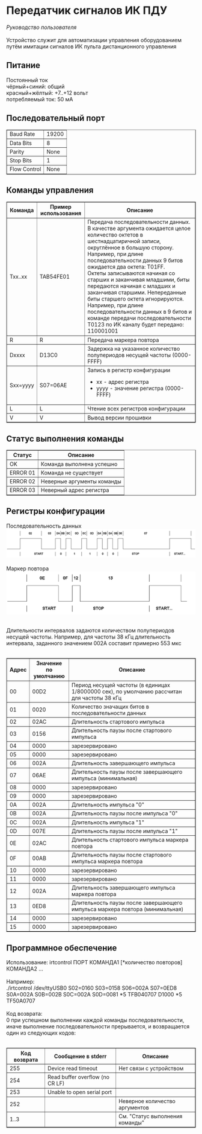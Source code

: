 <h1>Передатчик сигналов ИК ПДУ</h1>
<i>Руководство пользователя</i><br /><br />
Устройство служит для автоматизации управления оборудованием путём имитации сигналов ИК пульта дистанционного управления


<h2>Питание</h2>
Постоянный ток<br />
чёрный+синий: общий<br />
красный+жёлтый: +7..+12 вольт<br />
потребляемый ток: 50 мА


<h2>Последовательный порт</h2>
<table border="1">
	<tr>
		<td>Baud Rate</td>
		<td>19200</td>
	</tr>
	<tr>
		<td>Data Bits</td>
		<td>8</td>
	</tr>
	<tr>
		<td>Parity</td>
		<td>None</td>
	</tr>
	<tr>
		<td>Stop Bits</td>
		<td>1</td>
	</tr>
	<tr>
		<td>Flow Control</td>
		<td>None</td>
	</tr>
</table>

<h2>Команды управления</h2>
<table border="1">
	<tr>
		<th>Команда</th>
		<th>Пример использования</th>
		<th>Описание</th>
	</tr>
	<tr>
		<td>Txx..xx</td>
		<td>TAB54FE01</td>
		<td>
			Передача последовательности данных.<br />
			В качестве аргумента ожидается целое количество октетов в шестнадцатиричной записи, округлённое в большую сторону. Например, при длине последовательности данных 9 битов ожидается два октета: T01FF.<br />
			Октеты записываются начиная со старших и заканчивая младшими, биты передаются начиная с младших и заканчивая старшими. Непереданные биты старшего октета игнорируются.
			Например, при длине последовательности данных в 9 битов	и команде передачи последовательности T0123 по ИК каналу будет передано: 110001001
		</td>
	</tr>
	<tr>
		<td>R</td>
		<td>R</td>
		<td>Передача маркера повтора</td>
	</tr>
	<tr>
		<td>Dxxxx</td>
		<td>D13C0</td>
		<td>Задержка на указанное количество полупериодов несущей частоты (0000-FFFF)</td>
	</tr>
	<tr>
		<td>Sxx=yyyy</td>
		<td>S07=06AE</td>
		<td>
			Запись в регистр конфигурации
			<ul>
				<li>xx - адрес регистра</li>
				<li>yyyy - значение регистра (0000-FFFF)</li>
			</ul>
		</td>
	</tr>
	<tr>
		<td>L</td>
		<td>L</td>
		<td>
			Чтение всех регистров конфигурации
		</td>
	</tr>
	<tr>
		<td>V</td>
		<td>V</td>
		<td>
			Вывод версии прошивки
		</td>
	</tr>
</table>

<h2>Статус выполнения команды</h2>
<table border="1">
	<tr>
		<th>Статус</th>
		<th>Описание</th>
	</tr>
	<tr>
		<td>OK</td>
		<td>Команда выполнена успешно</td>
	</tr>
	<tr>
		<td>ERROR 01</td>
		<td>Команда не существует</td>
	</tr>
	<tr>
		<td>ERROR 02</td>
		<td>Неверные аргументы команды</td>
	</tr>
	<tr>
		<td>ERROR 03</td>
		<td>Неверный адрес регистра</td>
	</tr>
</table>

<h2>Регистры конфигурации</h2>
Последовательность данных<br />
<img src="https://raw.githubusercontent.com/Tesla-HV/irtcontrol/master/doc/signal.gif" /><br /><br />
Маркер повтора<br />
<img src="https://raw.githubusercontent.com/Tesla-HV/irtcontrol/master/doc/signal_repeat.gif" /><br /><br />

Длительности интервалов задаются количеством полупериодов несущей частоты. Например, для частоты 38 кГц длительность интервала, заданного значением 002A составит примерно 553 мкс<br />
<br />
<table border="1">
	<tr>
		<th>Адрес</th>
		<th>Значение<br />по умолчанию</th>
		<th>Описание</th>
	</tr>
	<tr>
		<td>00</td>
		<td>00D2</td>
		<td>Период несущей частоты (в единицах 1/8000000 сек), по умолчанию рассчитан для частоты 38 кГц</td>
	</tr>
	<tr>
		<td>01</td>
		<td>0020</td>
		<td>Количество значащих битов в последовательности данных</td>
	</tr>
	<tr>
		<td>02</td>
		<td>02AC</td>
		<td>Длительность стартового импульса</td>
	</tr>
	<tr>
		<td>03</td>
		<td>0156</td>
		<td>Длительность паузы после стартового импульса</td>
	</tr>
	<tr class="reserved">
		<td>04</td>
		<td>0000</td>
		<td>зарезервировано</td>
	</tr>
	<tr class="reserved">
		<td>05</td>
		<td>0000</td>
		<td>зарезервировано</td>
	</tr>
	<tr>
		<td>06</td>
		<td>002A</td>
		<td>Длительность завершающего импульса</td>
	</tr>
	<tr>
		<td>07</td>
		<td>06AE</td>
		<td>Длительность паузы после завершающего импульса (минимальная)</td>
	</tr>
	<tr class="reserved">
		<td>08</td>
		<td>0000</td>
		<td>зарезервировано</td>
	</tr>
	<tr class="reserved">
		<td>09</td>
		<td>0000</td>
		<td>зарезервировано</td>
	</tr>
	<tr>
		<td>0A</td>
		<td>002A</td>
		<td>Длительность импульса "0"</td>
	</tr>
	<tr>
		<td>0B</td>
		<td>002A</td>
		<td>Длительность паузы после импульса "0"</td>
	</tr>
	<tr>
		<td>0C</td>
		<td>002A</td>
		<td>Длительность импульса "1"</td>
	</tr>
	<tr>
		<td>0D</td>
		<td>007E</td>
		<td>Длительность паузы после импульса "1"</td>
	</tr>
	<tr>
		<td>0E</td>
		<td>02AC</td>
		<td>Длительность стартового импульса маркера повтора</td>
	</tr>
	<tr>
		<td>0F</td>
		<td>00AB</td>
		<td>Длительность паузы после стартового импульса маркера повтора</td>
	</tr>
	<tr class="reserved">
		<td>10</td>
		<td>0000</td>
		<td>зарезервировано</td>
	</tr>
	<tr class="reserved">
		<td>11</td>
		<td>0000</td>
		<td>зарезервировано</td>
	</tr>
	<tr>
		<td>12</td>
		<td>002A</td>
		<td>Длительность завершающего импульса маркера повтора</td>
	</tr>
	<tr>
		<td>13</td>
		<td>0ED8</td>
		<td>Длительность паузы после завершающего импульса маркера повтора (минимальная)</td>
	</tr>
	<tr class="reserved">
		<td>14</td>
		<td>0000</td>
		<td>зарезервировано</td>
	</tr>
	<tr class="reserved">
		<td>15</td>
		<td>0000</td>
		<td>зарезервировано</td>
	</tr>
</table>

<h2>Программное обеспечение</h2>
Использование: irtcontrol ПОРТ КОМАНДА1 [*количество повторов] КОМАНДА2 ...<br />
<br />
Например:<br />
./irtcontrol /dev/ttyUSB0 S02=0160 S03=0158 S06=002A S07=0ED8 S0A=002A S0B=002B S0C=002A S0D=0081 *5 TFB040707 D1000 *5 TF50A0707<br />
<br />
Код возврата:<br />
0 при успешном выполнении каждой команды последовательности, иначе выполнение последовательности прерывается, и возвращается один из следующих кодов:<br /><br />

<table border="1">
	<tr>
		<th>Код возврата</th>
		<th>Сообщение в stderr</th>
		<th>Описание</th>
	</tr>
	<tr>
		<td>255</td>
		<td>Device read timeout</td>
		<td>Нет связи с устройством</td>
	</tr>
	<tr>
		<td>254</td>
		<td>Read buffer overflow (no CR LF)</td>
		<td></td>
	</tr>
	<tr>
		<td>253</td>
		<td>Unable to open serial port</td>
		<td></td>
	</tr>
	<tr>
		<td>252</td>
		<td></td>
		<td>Неверное количество аргументов</td>
	</tr>
	<tr>
		<td>1..3</td>
		<td></td>
		<td>См. "Статус выполнения команды"</td>
	</tr>
</table>
